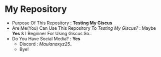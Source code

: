 # My Repository
- Purpose Of This Repository : __Testing My Giscus__
- Are Me(You) Can Use This Repository To _Testing My Giscus?_ : Maybe __Yes__ & I Beginner For Using Giscus So..
- Do You Have Social Media? : __Yes__
  * Discord : _Maulanaxyz25\__
  * Bye!
